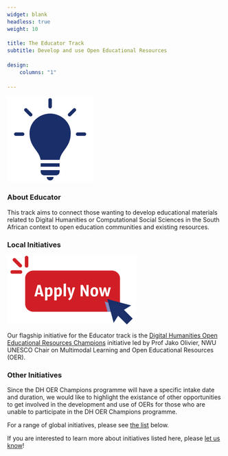 ```yaml
---
widget: blank
headless: true
weight: 10

title: The Educator Track
subtitle: Develop and use Open Educational Resources

design:
    columns: "1"

---
```


<img src="educate-icon.svg" width="200px">
<br>

### About Educator

This track aims to connect those wanting to develop educational materials related to Digital Humanities or Computational Social Sciences in the South African context to open education communities and existing resources. 

### Local Initiatives 

[![apply now button](apply-now.png)](../dh-oer)

Our flagship initiative for the Educator track is the [Digital Humanities Open Educational Resources Champions](#dh-oer-champions) initiative led by Prof Jako Olivier, NWU UNESCO Chair on Multimodal Learning and Open Educational Resources (OER).


### Other Initiatives

Since the DH OER Champions programme will have a specific intake date and duration, we would like to highlight the existance of other opportunities to get involved in the development and use of OERs for those who are unable to participate in the DH OER Champions programme.

For a range of global initiatives, please see [the list](#other-programmes) below.

If you are interested to learn more about initiatives listed here, please [let us know](../../contact)!






